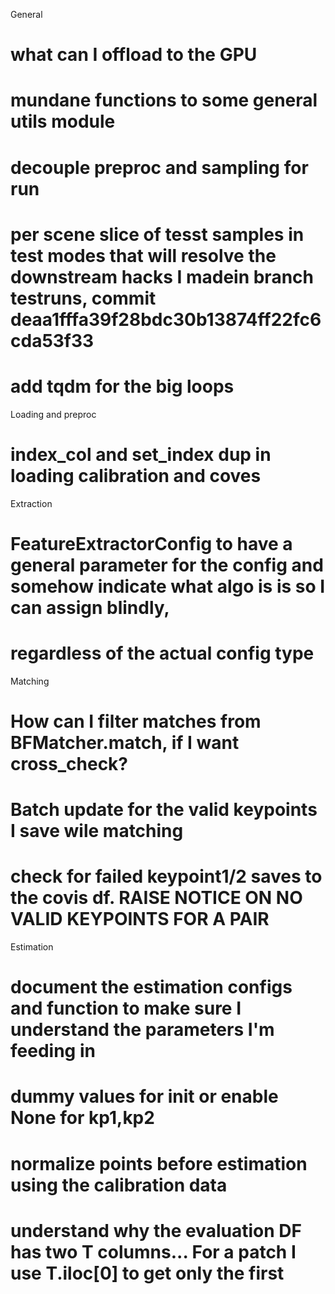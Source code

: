 General
# what can I offload to the GPU
# mundane functions to some general utils module
# decouple preproc and sampling for run
# per scene slice of tesst samples in test modes that will resolve the downstream hacks I madein branch testruns, commit deaa1fffa39f28bdc30b13874ff22fc6cda53f33
# add tqdm for the big loops

Loading and preproc
# index_col and set_index dup in loading calibration and coves

Extraction
# FeatureExtractorConfig to have a general parameter for the config and somehow indicate what algo is is so I can assign blindly,
# regardless of the actual config type


Matching
# How can I filter matches from BFMatcher.match, if I want cross_check?
# Batch update for the valid keypoints I save wile matching
# check for failed keypoint1/2 saves to the covis df. RAISE NOTICE ON NO VALID KEYPOINTS FOR A PAIR


Estimation
# document the estimation configs and function to make sure I understand the parameters I'm feeding in 
# dummy values for init or enable None for kp1,kp2
# normalize points before estimation using the calibration data
# understand why the evaluation DF has two T columns... For a patch I use T.iloc[0] to get only the first
